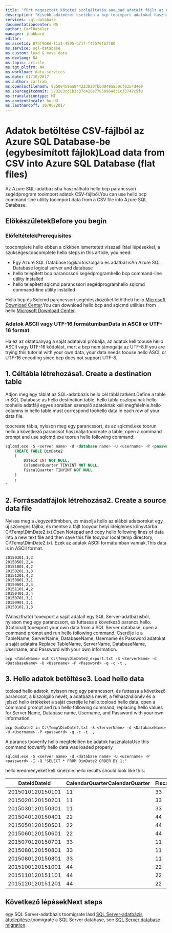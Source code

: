 ```yaml
---
title: "fürt megosztott kötetei szolgáltatás aaaLoad adatait fájlt az Azure SQL Database (bcp) |} Microsoft Docs"
description: "Kisebb adatméret esetében a bcp tooimport adatokat használja az Azure SQL-adatbázisba."
services: sql-database
documentationcenter: NA
author: CarlRabeler
manager: jhubbard
editor: 
ms.assetid: 875f9b8d-f1a1-4895-b717-f45570fb7f80
ms.service: sql-database
ms.custom: load & move data
ms.devlang: NA
ms.topic: article
ms.tgt_pltfrm: NA
ms.workload: data-services
ms.date: 01/10/2017
ms.author: carlrab
ms.openlocfilehash: 9350e459aa844223820fbbd849a830cf0354d4e9
ms.sourcegitcommit: 523283cc1b3c37c428e77850964dc1c33742c5f0
ms.translationtype: MT
ms.contentlocale: hu-HU
ms.lasthandoff: 10/06/2017
---
```

# <a name="load-data-from-csv-into-azure-sql-database-flat-files"></a><span data-ttu-id="e2847-103">Adatok betöltése CSV-fájlból az Azure SQL Database-be (egybesimított fájlok)</span><span class="sxs-lookup"><span data-stu-id="e2847-103">Load data from CSV into Azure SQL Database (flat files)</span></span>
<span data-ttu-id="e2847-104">Az Azure SQL-adatbázisba használható hello bcp parancssori segédprogram tooimport adatok CSV-fájlból.</span><span class="sxs-lookup"><span data-stu-id="e2847-104">You can use hello bcp command-line utility tooimport data from a CSV file into Azure SQL Database.</span></span>

## <a name="before-you-begin"></a><span data-ttu-id="e2847-105">Előkészületek</span><span class="sxs-lookup"><span data-stu-id="e2847-105">Before you begin</span></span>
### <a name="prerequisites"></a><span data-ttu-id="e2847-106">Előfeltételek</span><span class="sxs-lookup"><span data-stu-id="e2847-106">Prerequisites</span></span>
<span data-ttu-id="e2847-107">toocomplete hello ebben a cikkben ismertetett visszaállítási lépésekkel, a szükséges:</span><span class="sxs-lookup"><span data-stu-id="e2847-107">toocomplete hello steps in this article, you need:</span></span>

* <span data-ttu-id="e2847-108">Egy Azure SQL Database logikai kiszolgáló és adatbázis</span><span class="sxs-lookup"><span data-stu-id="e2847-108">An Azure SQL Database logical server and database</span></span>
* <span data-ttu-id="e2847-109">hello telepített bcp parancssori segédprogram</span><span class="sxs-lookup"><span data-stu-id="e2847-109">hello bcp command-line utility installed</span></span>
* <span data-ttu-id="e2847-110">hello telepített sqlcmd parancssori segédprogram</span><span class="sxs-lookup"><span data-stu-id="e2847-110">hello sqlcmd command-line utility installed</span></span>

<span data-ttu-id="e2847-111">Hello bcp és Sqlcmd parancssori segédeszközöket letöltheti hello [Microsoft Download Center][Microsoft Download Center].</span><span class="sxs-lookup"><span data-stu-id="e2847-111">You can download hello bcp and sqlcmd utilities from hello [Microsoft Download Center][Microsoft Download Center].</span></span>

### <a name="data-in-ascii-or-utf-16-format"></a><span data-ttu-id="e2847-112">Adatok ASCII vagy UTF-16 formátumban</span><span class="sxs-lookup"><span data-stu-id="e2847-112">Data in ASCII or UTF-16 format</span></span>
<span data-ttu-id="e2847-113">Ha ez az oktatóanyag a saját adataival próbálja, az adatok kell toouse hello ASCII vagy UTF-16 kódolást, mert a bcp nem támogatja az UTF-8.</span><span class="sxs-lookup"><span data-stu-id="e2847-113">If you are trying this tutorial with your own data, your data needs toouse hello ASCII or UTF-16 encoding since bcp does not support UTF-8.</span></span> 

## <a name="1-create-a-destination-table"></a><span data-ttu-id="e2847-114">1. Céltábla létrehozása</span><span class="sxs-lookup"><span data-stu-id="e2847-114">1. Create a destination table</span></span>
<span data-ttu-id="e2847-115">Adjon meg egy táblát az SQL-adatbázis hello cél táblázatként.</span><span class="sxs-lookup"><span data-stu-id="e2847-115">Define a table in SQL Database as hello destination table.</span></span> <span data-ttu-id="e2847-116">hello tábla oszlopainak hello toohello adatfájl egyes soraiban szereplő adatoknak kell megfelelnie.</span><span class="sxs-lookup"><span data-stu-id="e2847-116">hello columns in hello table must correspond toohello data in each row of your data file.</span></span>

<span data-ttu-id="e2847-117">toocreate tábla, nyisson meg egy parancssort, és az sqlcmd.exe toorun hello a következő parancsot használja:</span><span class="sxs-lookup"><span data-stu-id="e2847-117">toocreate a table, open a command prompt and use sqlcmd.exe toorun hello following command:</span></span>

```sql
sqlcmd.exe -S <server name> -d <database name> -U <username> -P <password> -I -Q "
    CREATE TABLE DimDate2
    (
        DateId INT NOT NULL,
        CalendarQuarter TINYINT NOT NULL,
        FiscalQuarter TINYINT NOT NULL
    )
    ;
"
```


## <a name="2-create-a-source-data-file"></a><span data-ttu-id="e2847-118">2. Forrásadatfájlok létrehozása</span><span class="sxs-lookup"><span data-stu-id="e2847-118">2. Create a source data file</span></span>
<span data-ttu-id="e2847-119">Nyissa meg a Jegyzettömbben, és másolja hello az alábbi adatsorokat egy új szöveges fájlba, és mentse a fájlt tooyour helyi ideiglenes könyvtárba C:\Temp\DimDate2.txt.</span><span class="sxs-lookup"><span data-stu-id="e2847-119">Open Notepad and copy hello following lines of data into a new text file and then save this file tooyour local temp directory, C:\Temp\DimDate2.txt.</span></span> <span data-ttu-id="e2847-120">Ezek az adatok ASCII formátumban vannak.</span><span class="sxs-lookup"><span data-stu-id="e2847-120">This data is in ASCII format.</span></span>

```
20150301,1,3
20150501,2,4
20151001,4,2
20150201,1,3
20151201,4,2
20150801,3,1
20150601,2,4
20151101,4,2
20150401,2,4
20150701,3,1
20150901,3,1
20150101,1,3
```

<span data-ttu-id="e2847-121">(Választható) tooexport a saját adatait egy SQL Server-adatbázisból, nyisson meg egy parancssort, és futtassa a következő parancs hello.</span><span class="sxs-lookup"><span data-stu-id="e2847-121">(Optional) tooexport your own data from a SQL Server database, open a command prompt and run hello following command.</span></span> <span data-ttu-id="e2847-122">Cserélje le a TableName, ServerName, DatabaseName, Username és Password adatokat a saját adataira.</span><span class="sxs-lookup"><span data-stu-id="e2847-122">Replace TableName, ServerName, DatabaseName, Username, and Password with your own information.</span></span>

```bcp
bcp <TableName> out C:\Temp\DimDate2_export.txt -S <ServerName> -d <DatabaseName> -U <Username> -P <Password> -q -c -t , 
```

## <a name="3-load-hello-data"></a><span data-ttu-id="e2847-123">3. Hello adatok betöltése</span><span class="sxs-lookup"><span data-stu-id="e2847-123">3. Load hello data</span></span>
<span data-ttu-id="e2847-124">tooload hello adatok, nyisson meg egy parancssort, és futtassa a következő parancsot, a kiszolgáló nevét, a adatbázis nevét, a felhasználónév és a jelszó hello értékeket a saját cserélje le hello.</span><span class="sxs-lookup"><span data-stu-id="e2847-124">tooload hello data, open a command prompt and run hello following command, replacing hello values for Server Name, Database name, Username, and Password with your own information.</span></span>

```bcp
bcp DimDate2 in C:\Temp\DimDate2.txt -S <ServerName> -d <DatabaseName> -U <Username> -P <password> -q -c -t  ,
```

<span data-ttu-id="e2847-125">A parancs tooverify hello megfelelően be adatok használata</span><span class="sxs-lookup"><span data-stu-id="e2847-125">Use this command tooverify hello data was loaded properly</span></span>

```bcp
sqlcmd.exe -S <server name> -d <database name> -U <username> -P <password> -I -Q "SELECT * FROM DimDate2 ORDER BY 1;"
```

<span data-ttu-id="e2847-126">hello eredményeket kell kinéznie:</span><span class="sxs-lookup"><span data-stu-id="e2847-126">hello results should look like this:</span></span>

| <span data-ttu-id="e2847-127">DateId</span><span class="sxs-lookup"><span data-stu-id="e2847-127">DateId</span></span> | <span data-ttu-id="e2847-128">CalendarQuarter</span><span class="sxs-lookup"><span data-stu-id="e2847-128">CalendarQuarter</span></span> | <span data-ttu-id="e2847-129">FiscalQuarter</span><span class="sxs-lookup"><span data-stu-id="e2847-129">FiscalQuarter</span></span> |
| --- | --- | --- |
| <span data-ttu-id="e2847-130">20150101</span><span class="sxs-lookup"><span data-stu-id="e2847-130">20150101</span></span> |<span data-ttu-id="e2847-131">1</span><span class="sxs-lookup"><span data-stu-id="e2847-131">1</span></span> |<span data-ttu-id="e2847-132">3</span><span class="sxs-lookup"><span data-stu-id="e2847-132">3</span></span> |
| <span data-ttu-id="e2847-133">20150201</span><span class="sxs-lookup"><span data-stu-id="e2847-133">20150201</span></span> |<span data-ttu-id="e2847-134">1</span><span class="sxs-lookup"><span data-stu-id="e2847-134">1</span></span> |<span data-ttu-id="e2847-135">3</span><span class="sxs-lookup"><span data-stu-id="e2847-135">3</span></span> |
| <span data-ttu-id="e2847-136">20150301</span><span class="sxs-lookup"><span data-stu-id="e2847-136">20150301</span></span> |<span data-ttu-id="e2847-137">1</span><span class="sxs-lookup"><span data-stu-id="e2847-137">1</span></span> |<span data-ttu-id="e2847-138">3</span><span class="sxs-lookup"><span data-stu-id="e2847-138">3</span></span> |
| <span data-ttu-id="e2847-139">20150401</span><span class="sxs-lookup"><span data-stu-id="e2847-139">20150401</span></span> |<span data-ttu-id="e2847-140">2</span><span class="sxs-lookup"><span data-stu-id="e2847-140">2</span></span> |<span data-ttu-id="e2847-141">4</span><span class="sxs-lookup"><span data-stu-id="e2847-141">4</span></span> |
| <span data-ttu-id="e2847-142">20150501</span><span class="sxs-lookup"><span data-stu-id="e2847-142">20150501</span></span> |<span data-ttu-id="e2847-143">2</span><span class="sxs-lookup"><span data-stu-id="e2847-143">2</span></span> |<span data-ttu-id="e2847-144">4</span><span class="sxs-lookup"><span data-stu-id="e2847-144">4</span></span> |
| <span data-ttu-id="e2847-145">20150601</span><span class="sxs-lookup"><span data-stu-id="e2847-145">20150601</span></span> |<span data-ttu-id="e2847-146">2</span><span class="sxs-lookup"><span data-stu-id="e2847-146">2</span></span> |<span data-ttu-id="e2847-147">4</span><span class="sxs-lookup"><span data-stu-id="e2847-147">4</span></span> |
| <span data-ttu-id="e2847-148">20150701</span><span class="sxs-lookup"><span data-stu-id="e2847-148">20150701</span></span> |<span data-ttu-id="e2847-149">3</span><span class="sxs-lookup"><span data-stu-id="e2847-149">3</span></span> |<span data-ttu-id="e2847-150">1</span><span class="sxs-lookup"><span data-stu-id="e2847-150">1</span></span> |
| <span data-ttu-id="e2847-151">20150801</span><span class="sxs-lookup"><span data-stu-id="e2847-151">20150801</span></span> |<span data-ttu-id="e2847-152">3</span><span class="sxs-lookup"><span data-stu-id="e2847-152">3</span></span> |<span data-ttu-id="e2847-153">1</span><span class="sxs-lookup"><span data-stu-id="e2847-153">1</span></span> |
| <span data-ttu-id="e2847-154">20150801</span><span class="sxs-lookup"><span data-stu-id="e2847-154">20150801</span></span> |<span data-ttu-id="e2847-155">3</span><span class="sxs-lookup"><span data-stu-id="e2847-155">3</span></span> |<span data-ttu-id="e2847-156">1</span><span class="sxs-lookup"><span data-stu-id="e2847-156">1</span></span> |
| <span data-ttu-id="e2847-157">20151001</span><span class="sxs-lookup"><span data-stu-id="e2847-157">20151001</span></span> |<span data-ttu-id="e2847-158">4</span><span class="sxs-lookup"><span data-stu-id="e2847-158">4</span></span> |<span data-ttu-id="e2847-159">2</span><span class="sxs-lookup"><span data-stu-id="e2847-159">2</span></span> |
| <span data-ttu-id="e2847-160">20151101</span><span class="sxs-lookup"><span data-stu-id="e2847-160">20151101</span></span> |<span data-ttu-id="e2847-161">4</span><span class="sxs-lookup"><span data-stu-id="e2847-161">4</span></span> |<span data-ttu-id="e2847-162">2</span><span class="sxs-lookup"><span data-stu-id="e2847-162">2</span></span> |
| <span data-ttu-id="e2847-163">20151201</span><span class="sxs-lookup"><span data-stu-id="e2847-163">20151201</span></span> |<span data-ttu-id="e2847-164">4</span><span class="sxs-lookup"><span data-stu-id="e2847-164">4</span></span> |<span data-ttu-id="e2847-165">2</span><span class="sxs-lookup"><span data-stu-id="e2847-165">2</span></span> |

## <a name="next-steps"></a><span data-ttu-id="e2847-166">Következő lépések</span><span class="sxs-lookup"><span data-stu-id="e2847-166">Next steps</span></span>
<span data-ttu-id="e2847-167">egy SQL Server-adatbázis toomigrate lásd [SQL Server-adatbázis áttelepítése](sql-database-cloud-migrate.md).</span><span class="sxs-lookup"><span data-stu-id="e2847-167">toomigrate a SQL Server database, see [SQL Server database migration](sql-database-cloud-migrate.md).</span></span>

<!--MSDN references-->
[bcp]: https://msdn.microsoft.com/library/ms162802.aspx
[CREATE TABLE syntax]: https://msdn.microsoft.com/library/mt203953.aspx

<!--Other Web references-->
[Microsoft Download Center]: https://www.microsoft.com/download/details.aspx?id=36433
